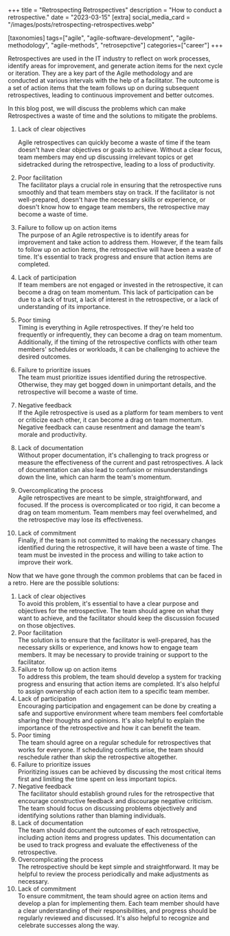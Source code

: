 +++
title = "Retrospecting Retrospectives"
description = "How to conduct a retrospective."
date = "2023-03-15"
[extra]
social_media_card = "/images/posts/retrospecting-retrospectives.webp"

[taxonomies]
tags=["agile", "agile-software-development", "agile-methodology", "agile-methods", "retrosepctive"]
categories=["career"]
+++

Retrospectives are used in the IT industry to reflect on work processes, identify areas for improvement, and generate action items for the next cycle or iteration. They are a key part of the Agile methodology and are conducted at various intervals with the help of a facilitator. The outcome is a set of action items that the team follows up on during subsequent retrospectives, leading to continuous improvement and better outcomes.

In this blog post, we will discuss the problems which can make Retrospectives a waste of time and the solutions to mitigate the problems.

1. Lack of clear objectives

   Agile retrospectives can quickly become a waste of time if the team doesn't have clear objectives or goals to achieve. Without a clear focus, team members may end up discussing irrelevant topics or get sidetracked during the retrospective, leading to a loss of productivity.

2. Poor facilitation  
   The facilitator plays a crucial role in ensuring that the retrospective runs smoothly and that team members stay on track. If the facilitator is not well-prepared, doesn't have the necessary skills or experience, or doesn't know how to engage team members, the retrospective may become a waste of time.
3. Failure to follow up on action items  
   The purpose of an Agile retrospective is to identify areas for improvement and take action to address them. However, if the team fails to follow up on action items, the retrospective will have been a waste of time. It's essential to track progress and ensure that action items are completed.
4. Lack of participation  
   If team members are not engaged or invested in the retrospective, it can become a drag on team momentum. This lack of participation can be due to a lack of trust, a lack of interest in the retrospective, or a lack of understanding of its importance.
5. Poor timing  
   Timing is everything in Agile retrospectives. If they're held too frequently or infrequently, they can become a drag on team momentum. Additionally, if the timing of the retrospective conflicts with other team members' schedules or workloads, it can be challenging to achieve the desired outcomes.
6. Failure to prioritize issues  
   The team must prioritize issues identified during the retrospective. Otherwise, they may get bogged down in unimportant details, and the retrospective will become a waste of time.
7. Negative feedback  
   If the Agile retrospective is used as a platform for team members to vent or criticize each other, it can become a drag on team momentum. Negative feedback can cause resentment and damage the team's morale and productivity.
8. Lack of documentation  
   Without proper documentation, it's challenging to track progress or measure the effectiveness of the current and past retrospectives. A lack of documentation can also lead to confusion or misunderstandings down the line, which can harm the team's momentum.
9. Overcomplicating the process  
   Agile retrospectives are meant to be simple, straightforward, and focused. If the process is overcomplicated or too rigid, it can become a drag on team momentum. Team members may feel overwhelmed, and the retrospective may lose its effectiveness.
10. Lack of commitment  
    Finally, if the team is not committed to making the necessary changes identified during the retrospective, it will have been a waste of time. The team must be invested in the process and willing to take action to improve their work.

Now that we have gone through the common problems that can be faced in a retro. Here are the possible solutions:

1. Lack of clear objectives  
   To avoid this problem, it's essential to have a clear purpose and objectives for the retrospective. The team should agree on what they want to achieve, and the facilitator should keep the discussion focused on those objectives.
2. Poor facilitation  
   The solution is to ensure that the facilitator is well-prepared, has the necessary skills or experience, and knows how to engage team members. It may be necessary to provide training or support to the facilitator.
3. Failure to follow up on action items  
   To address this problem, the team should develop a system for tracking progress and ensuring that action items are completed. It's also helpful to assign ownership of each action item to a specific team member.
4. Lack of participation  
   Encouraging participation and engagement can be done by creating a safe and supportive environment where team members feel comfortable sharing their thoughts and opinions. It's also helpful to explain the importance of the retrospective and how it can benefit the team.
5. Poor timing  
   The team should agree on a regular schedule for retrospectives that works for everyone. If scheduling conflicts arise, the team should reschedule rather than skip the retrospective altogether.
6. Failure to prioritize issues  
   Prioritizing issues can be achieved by discussing the most critical items first and limiting the time spent on less important topics.
7. Negative feedback  
   The facilitator should establish ground rules for the retrospective that encourage constructive feedback and discourage negative criticism. The team should focus on discussing problems objectively and identifying solutions rather than blaming individuals.
8. Lack of documentation  
   The team should document the outcomes of each retrospective, including action items and progress updates. This documentation can be used to track progress and evaluate the effectiveness of the retrospective.
9. Overcomplicating the process  
   The retrospective should be kept simple and straightforward. It may be helpful to review the process periodically and make adjustments as necessary.
10. Lack of commitment  
    To ensure commitment, the team should agree on action items and develop a plan for implementing them. Each team member should have a clear understanding of their responsibilities, and progress should be regularly reviewed and discussed. It's also helpful to recognize and celebrate successes along the way.
